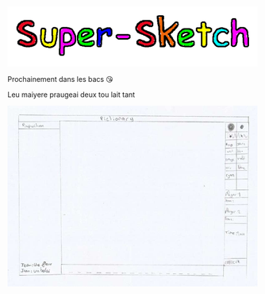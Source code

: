 ![Super Sketch](logoconv.gif)

Prochainement dans les bacs :kissing_heart:

Leu maiyere praugeai deux tou lait tant

![Notre Style](interface.jpg)
